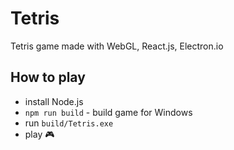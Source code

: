 # Tetris
Tetris game made with WebGL, React.js, Electron.io

## How to play
- install Node.js
- ```npm run build``` - build game for Windows
- run ```build/Tetris.exe```
- play :video_game:
